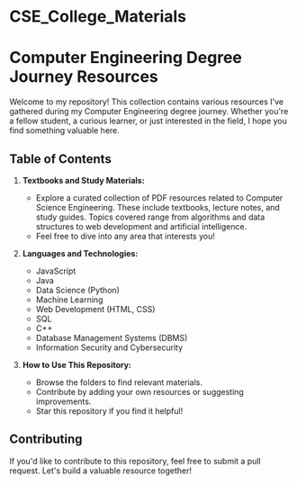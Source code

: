 # CSE_College_Materials

# Computer Engineering Degree Journey Resources

Welcome to my repository! This collection contains various resources I've gathered during my Computer Engineering degree journey. Whether you're a fellow student, a curious learner, or just interested in the field, I hope you find something valuable here.

## Table of Contents

1. **Textbooks and Study Materials:**
   - Explore a curated collection of PDF resources related to Computer Science Engineering. These include textbooks, lecture notes, and study guides. Topics covered range from algorithms and data structures to web development and artificial intelligence.
   - Feel free to dive into any area that interests you!

2. **Languages and Technologies:**
   - JavaScript
   - Java
   - Data Science (Python)
   - Machine Learning
   - Web Development (HTML, CSS)
   - SQL
   - C++
   - Database Management Systems (DBMS)
   - Information Security and Cybersecurity

3. **How to Use This Repository:**
   - Browse the folders to find relevant materials.
   - Contribute by adding your own resources or suggesting improvements.
   - Star this repository if you find it helpful!

## Contributing

If you'd like to contribute to this repository, feel free to submit a pull request. Let's build a valuable resource together!
